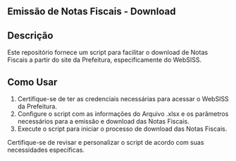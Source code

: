 ## Emissão de Notas Fiscais - Download

## Descrição

Este repositório fornece um script para facilitar o download de Notas Fiscais a partir do site da Prefeitura, especificamente do WebSISS.

## Como Usar

1. Certifique-se de ter as credenciais necessárias para acessar o WebSISS da Prefeitura.
2. Configure o script com as informações do Arquivo .xlsx e os parâmetros necessários para a emissão e download das Notas Fiscais.
3. Execute o script para iniciar o processo de download das Notas Fiscais.

Certifique-se de revisar e personalizar o script de acordo com suas necessidades específicas.
